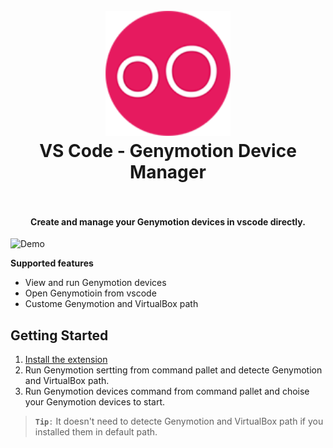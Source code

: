 <h1 align="center">
  <br>
    <img src="https://github.com/abehrad-ir/genymotion-vscode/blob/master/resources/ic_genymotion.png?raw=true" alt="logo" width="200">
  <br>
  VS Code - Genymotion Device Manager
  <br>
  <br>
</h1>

<h4 align="center">Create and manage your Genymotion devices in vscode directly.</h4>



![Demo](https://github.com/abehrad-ir/genymotion-vscode/blob/master/resources/watchme.gif?raw=true)

**Supported features**
* View and run Genymotion devices
* Open Genymotioin from vscode
* Custome Genymotion and VirtualBox path

## Getting Started
1. [Install the extension](https://marketplace.visualstudio.com/items?itemName=Behrad.genymotion)
2. Run Genymotion sertting from command pallet and detecte Genymotion and VirtualBox path.
3. Run Genymotion devices command from command pallet and choise your Genymotion devices to start.

> **`Tip`**`:` It doesn't need to detecte  Genymotion and VirtualBox path if you installed them in default path.

